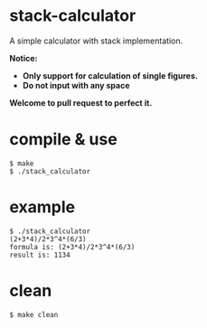 # stack-calculator

A simple calculator with stack implementation.

**Notice:**
+ **Only support for calculation of single figures.**
+ **Do not input with any space**

**Welcome to pull request to perfect it.**

# compile & use

```shell
$ make
$ ./stack_calculator
```

# example

```shell
$ ./stack_calculator
(2+3*4)/2*3^4*(6/3)
formula is: (2+3*4)/2*3^4*(6/3)
result is: 1134
```

# clean

```shell
$ make clean
```

